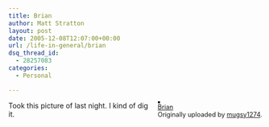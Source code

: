 ```yaml
---
title: Brian
author: Matt Stratton
layout: post
date: 2005-12-08T12:07:00+00:00
url: /life-in-general/brian
dsq_thread_id:
  - 28257083
categories:
  - Personal

---
```

<div style="float:right;margin-left:10px;margin-bottom:10px;">
  <a href="http://www.flickr.com/photos/mugsy/71523056/" title="photo sharing"><img src="http://static.flickr.com/35/71523056_cb798ded41_m.jpg" alt="" style="border:solid 2px #000000;" /></a> <br /> <span style="font-size:.9em;margin-top:0;"> <a href="http://www.flickr.com/photos/mugsy/71523056/">Brian</a> <br /> Originally uploaded by <a href="http://www.flickr.com/people/mugsy/">mugsy1274</a>. </span>
</div>

Took this picture of last night. I kind of dig it.
